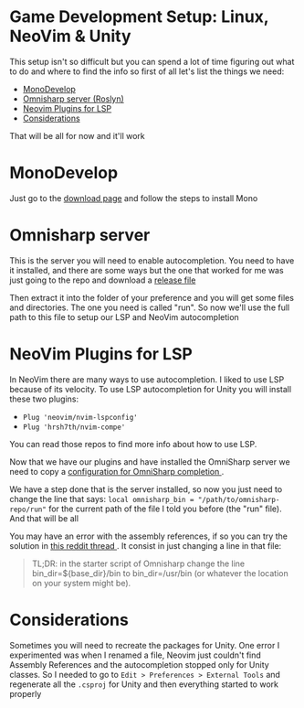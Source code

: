 # Game Development Setup: Linux, NeoVim & Unity


This setup isn't so difficult but you can spend a lot of time figuring out what to do and where to find the info so first of all let's list the things we need:

* [MonoDevelop](#monodevelop)
* [Omnisharp server (Roslyn)](#omnisharp-server)
* [Neovim Plugins for LSP](#neovim-plugins-for-lsp)
* [Considerations](#considerations)

That will be all for now and it'll work

# MonoDevelop

Just go to the [download page](https://www.mono-project.com/download/stable/#download-lin) and follow the steps to install Mono

# Omnisharp server

This is the server you will need to enable autocompletion. You need to have it installed, and there are some ways but the one that worked for me was just going to the repo and download a [ release file ](https://github.com/OmniSharp/omnisharp-roslyn/releases)

Then extract it into the folder of your preference and you will get some files and directories. The one you need is called "run". So now we'll use the full path to this file to setup our LSP and NeoVim autocompletion

# NeoVim Plugins for LSP

In NeoVim there are many ways to use autocompletion. I liked to use LSP because of its velocity. To use LSP autocompletion for Unity
you will install these two plugins:

- `Plug 'neovim/nvim-lspconfig'`
- `Plug 'hrsh7th/nvim-compe'` 

You can read those repos to find more info about how to use LSP.

Now that we have our plugins and have installed the OmniSharp server we need to copy a [ configuration for OmniSharp completion ](https://github.com/neovim/nvim-lspconfig/blob/master/CONFIG.md#omnisharp).

We have a step done that is the server installed, so now you just need to change the line that says: `local omnisharp_bin = "/path/to/omnisharp-repo/run"` for the current path of the file I told you before (the "run" file). And that will be all

You may have an error with the assembly references, if so you can try the solution in [ this reddit thread ](https://www.reddit.com/r/neovim/comments/jq1cbr/neovimlsp_omnisharpvim_c_what_am_i_doing_wrong/). It consist in just changing a line in that file:

>TL;DR: in the starter script of Omnisharp change the line bin_dir=${base_dir}/bin to bin_dir=/usr/bin (or whatever the location on your system might be).


# Considerations

Sometimes you will need to recreate the packages for Unity. One error I experimented was when I renamed a file, Neovim just couldn't find Assembly References and the autocompletion stopped only for Unity classes. So I needed to go to `Edit > Preferences > External Tools` and regenerate all the `.csproj` for Unity and then everything started to work properly
